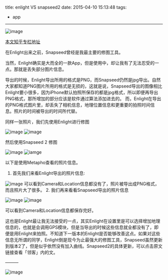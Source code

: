title: enlight VS snapseed2
date: 2015-04-10 15:13:48
tags:
- app
---

![image][1]

[本文知乎专栏地址][2]

在Enlight出来之前，Snapseed曾经是我最主要的修图工具。  

当然，Enlight确实是大而全的一款App，但是使用中，却让我有了无法忍受的一点。那就是丢失部分图片信息。

导出的时候，Enlight导出所用的格式是PNG，而Snapseed仍然是jpg导出。自然大家都知道PNG图片所用的格式是无损的，这就是说，Snapseed导出的图像相比Enlight要小很多，因为iPhone默认拍照所保存的都是jpg格式，所以即便再导出PNG格式，那所增加的部分应该是软件通过算法添加进去的。
而，Enlight在导出的PNG格式图片里，却丢失了相机信息，地理位置信息和更重要的拍照时间信息。照片的时间被导出的时间所代替。
<!-- more -->

同样一张照片，我们先使用Enlight进行修图

![image][3]
![image][4]

然后使用Snapseed 2 修图

![image][5]
![iamge][6]

以下是使用Metapho查看的照片信息。
1. 首先我们来看Enlight导出的照片信息:

![image][7]
可以看到Camera和Location信息都没有了，照片被导出成PNG格式，而且照片大了很多。
2. 我们再来看看Snapseed导出的照片信息

![image][8]
![image][9]

可以看到Camera和Location信息都保存完好。
  

这也是Enlight最让我无法接受的一点，其实Enlight在设置里是可以选择增加地理信息的，也就是会调用GPS模块，但是当导出的时候这些信息就全都没有了，即便是用Enlight来拍照。不知道下一版本的Enlight是否能够改善这点。如果对这些信息无所谓的同学，Enlight倒是现今为止最强大的修图工具，Snapseed虽然更新到版本2了，但是似乎依然没有加入曲线。Snapseed2的具体更新，可以点击原文链接查看「领客」内的文。

———

![image][10]

[1]:	http://duart.qiniudn.com/enlightVSsnapseed2.jpg
[2]:	http://zhuanlan.zhihu.com/hivandu/19999482
[3]:	http://duart.qiniudn.com/enlightVSsnapseed21.jpg
[4]:	http://duart.qiniudn.com/enlightVSsnapseed22.jpg
[5]:	http://duart.qiniudn.com/enlightVSsnapseed23.jpg
[6]:	http://duart.qiniudn.com/enlightVSsnapseed24.jpg
[7]:	http://duart.qiniudn.com/enlightVSsnapseed25.jpg
[8]:	http://duart.qiniudn.com/enlightVSsnapseed26.jpg
[9]:	http://duart.qiniudn.com/enlightVSsnapseed27.jpg
[10]:	http://duart.qiniudn.com/wechat_QR.png